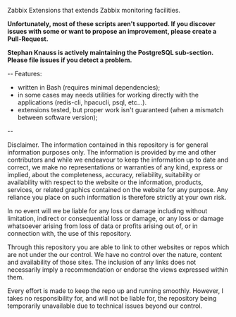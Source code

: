 Zabbix Extensions that extends Zabbix monitoring facilities.

**Unfortunately, most of these scripts aren't supported. If you discover issues with some or want to propose an improvement, please create a Pull-Request.**

**Stephan Knauss is actively maintaining the PostgreSQL sub-section. Please file issues if you detect a problem.**

--
Features:

- written in Bash (requires minimal dependencies);
- in some cases may needs utilities for working directly with the applications (redis-cli, hpacucli, psql, etc...).
- extensions tested, but proper work isn't guaranteed (when a mismatch between software version);


--

Disclaimer.
The information contained in this repository is for general information purposes only. The information is provided by me and other contributors and while we endeavour to keep the information up to date and correct, we make no representations or warranties of any kind, express or implied, about the completeness, accuracy, reliability, suitability or availability with respect to the website or the information, products, services, or related graphics contained on the website for any purpose. Any reliance you place on such information is therefore strictly at your own risk.

In no event will we be liable for any loss or damage including without limitation, indirect or consequential loss or damage, or any loss or damage whatsoever arising from loss of data or profits arising out of, or in connection with, the use of this repository.

Through this repository you are able to link to other websites or repos which are not under the our control. We have no control over the nature, content and availability of those sites. The inclusion of any links does not necessarily imply a recommendation or endorse the views expressed within them.

Every effort is made to keep the repo up and running smoothly. However, I takes no responsibility for, and will not be liable for, the repository being temporarily unavailable due to technical issues beyond our control.
